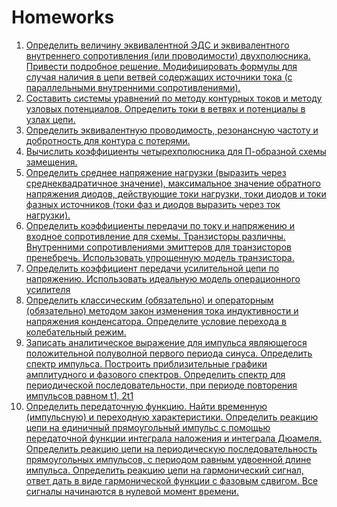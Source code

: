 # Homeworks
1. [Определить величину эквивалентной ЭДС и эквивалентного внутреннего
сопротивления (или проводимости) двухполюсника. Привести подробное
решение. Модифицировать формулы для случая наличия в цепи ветвей содержащих
источники тока (с параллельными внутренними сопротивлениями).](https://github.com/dariakhaetskaya/NSU-CS-Helper/blob/main/Electronics/HW-1%20(1)%20(1).pdf)
2. [Составить системы уравнений по методу контурных токов и методу узловых
потенциалов. Определить токи в ветвях и потенциалы в узлах цепи.](https://github.com/dariakhaetskaya/NSU-CS-Helper/blob/main/Electronics/Electronics_HW_2%20(1)%20(1).pdf)
3. [Определить эквивалентную проводимость, резонансную частоту и
добротность для контура с потерями.](https://github.com/dariakhaetskaya/NSU-CS-Helper/blob/main/Electronics/Daria_Khaetskaya_task_3%20(1).pdf)
4. [Вычислить коэффициенты четырехполюсника для П-образной схемы
замещения.](https://github.com/dariakhaetskaya/NSU-CS-Helper/blob/main/Electronics/___4%20(1).pdf)
5. [Определить среднее напряжение нагрузки (выразить через
среднеквадратичное значение), максимальное значение обратного
напряжения диодов, действующие токи нагрузки, токи диодов и токи фазных
источников (токи фаз и диодов выразить через ток нагрузки).](https://github.com/dariakhaetskaya/NSU-CS-Helper/blob/main/Electronics/_5__.pdf)
6. [Определить коэффициенты передачи по току и напряжению и входное сопротивление
для схемы. Транзисторы различны. Внутренними сопротивлениями эмиттеров для
транзисторов пренебречь. Использовать упрощенную модель транзистора.](https://github.com/dariakhaetskaya/NSU-CS-Helper/blob/main/Electronics/Task6_Daria_Khaetskaya%20(1).pdf)
7. [Определить коэффициент передачи усилительной цепи по напряжению. Использовать идеальную модель операционного усилителя](https://github.com/dariakhaetskaya/NSU-CS-Helper/blob/main/Electronics/HW7_Khaetskaya_Daria%20(1).pdf)
8. [Определить классическим (обязательно) и операторным (обязательно)
методом закон изменения тока индуктивности и напряжения конденсатора. Определите условие перехода в колебательный режим.](https://github.com/dariakhaetskaya/NSU-CS-Helper/blob/main/Electronics/Task_8_Khaetskaya_Daria%20(2)%20(1).pdf)
9. [Записать аналитическое выражение для импульса являющегося
положительной полуволной первого периода синуса. Определить спектр
импульса. Построить приблизительные графики амплитудного и фазового
спектров. Определить спектр для периодической последовательности, при
периоде повторения импульсов равном t1, 2t1 ](https://github.com/dariakhaetskaya/NSU-CS-Helper/blob/main/Electronics/Task_9_Khaetskaya_Daria%20(1)%20(1).pdf)
10. [Определить передаточную функцию. Найти временную (импульсную) и
переходную характеристики. Определить реакцию цепи на единичный
прямоугольный импульс с помощью передаточной функции интеграла
наложения и интеграла Дюамеля. Определить реакцию цепи на
периодическую последовательность прямоугольных импульсов, с периодом
равным удвоенной длине импульса. Определить реакцию цепи на
гармонический сигнал, ответ дать в виде гармонической функции с фазовым
сдвигом. Все сигналы начинаются в нулевой момент времени.](https://github.com/dariakhaetskaya/NSU-CS-Helper/blob/main/Electronics/Task_10_Khaetskaya_Daria%20(2)%20(1).pdf)
